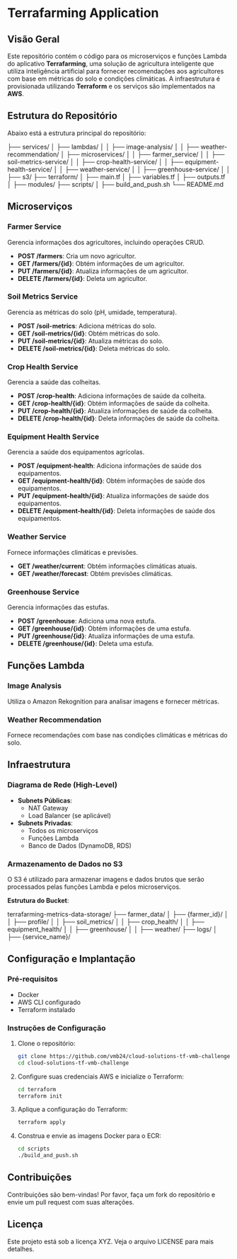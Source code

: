 # Terrafarming Application

## Visão Geral

Este repositório contém o código para os microserviços e funções Lambda do aplicativo **Terrafarming**, uma solução de agricultura inteligente que utiliza inteligência artificial para fornecer recomendações aos agricultores com base em métricas do solo e condições climáticas. A infraestrutura é provisionada utilizando **Terraform** e os serviços são implementados na **AWS**.

## Estrutura do Repositório

Abaixo está a estrutura principal do repositório:

├── services/
│ ├── lambdas/
│ │ ├── image-analysis/
│ │ ├── weather-recommendation/
│ ├── microservices/
│ │ ├── farmer_service/
│ │ ├── soil-metrics-service/
│ │ ├── crop-health-service/
│ │ ├── equipment-health-service/
│ │ ├── weather-service/
│ │ ├── greenhouse-service/
│ │ ├── s3/
├── terraform/
│ ├── main.tf
│ ├── variables.tf
│ ├── outputs.tf
│ ├── modules/
├── scripts/
│ ├── build_and_push.sh
└── README.md


## Microserviços

### Farmer Service

Gerencia informações dos agricultores, incluindo operações CRUD.

- **POST /farmers**: Cria um novo agricultor.
- **GET /farmers/{id}**: Obtém informações de um agricultor.
- **PUT /farmers/{id}**: Atualiza informações de um agricultor.
- **DELETE /farmers/{id}**: Deleta um agricultor.

### Soil Metrics Service

Gerencia as métricas do solo (pH, umidade, temperatura).

- **POST /soil-metrics**: Adiciona métricas do solo.
- **GET /soil-metrics/{id}**: Obtém métricas do solo.
- **PUT /soil-metrics/{id}**: Atualiza métricas do solo.
- **DELETE /soil-metrics/{id}**: Deleta métricas do solo.

### Crop Health Service

Gerencia a saúde das colheitas.

- **POST /crop-health**: Adiciona informações de saúde da colheita.
- **GET /crop-health/{id}**: Obtém informações de saúde da colheita.
- **PUT /crop-health/{id}**: Atualiza informações de saúde da colheita.
- **DELETE /crop-health/{id}**: Deleta informações de saúde da colheita.

### Equipment Health Service

Gerencia a saúde dos equipamentos agrícolas.

- **POST /equipment-health**: Adiciona informações de saúde dos equipamentos.
- **GET /equipment-health/{id}**: Obtém informações de saúde dos equipamentos.
- **PUT /equipment-health/{id}**: Atualiza informações de saúde dos equipamentos.
- **DELETE /equipment-health/{id}**: Deleta informações de saúde dos equipamentos.

### Weather Service

Fornece informações climáticas e previsões.

- **GET /weather/current**: Obtém informações climáticas atuais.
- **GET /weather/forecast**: Obtém previsões climáticas.


### Greenhouse Service

Gerencia informações das estufas.

- **POST /greenhouse**: Adiciona uma nova estufa.
- **GET /greenhouse/{id}**: Obtém informações de uma estufa.
- **PUT /greenhouse/{id}**: Atualiza informações de uma estufa.
- **DELETE /greenhouse/{id}**: Deleta uma estufa.

## Funções Lambda

### Image Analysis

Utiliza o Amazon Rekognition para analisar imagens e fornecer métricas.

### Weather Recommendation

Fornece recomendações com base nas condições climáticas e métricas do solo.

## Infraestrutura

### Diagrama de Rede (High-Level)

- **Subnets Públicas**:
  - NAT Gateway
  - Load Balancer (se aplicável)
- **Subnets Privadas**:
  - Todos os microserviços
  - Funções Lambda
  - Banco de Dados (DynamoDB, RDS)

### Armazenamento de Dados no S3

O S3 é utilizado para armazenar imagens e dados brutos que serão processados pelas funções Lambda e pelos microserviços.

**Estrutura do Bucket**:

terrafarming-metrics-data-storage/
├── farmer_data/
│ ├── {farmer_id}/
│ │ ├── profile/
│ │ ├── soil_metrics/
│ │ ├── crop_health/
│ │ ├── equipment_health/
│ │ ├── greenhouse/
│ │ ├── weather/
├── logs/
│ ├── {service_name}/



## Configuração e Implantação

### Pré-requisitos

- Docker
- AWS CLI configurado
- Terraform instalado

### Instruções de Configuração

1. Clone o repositório:
    ```sh
    git clone https://github.com/vmb24/cloud-solutions-tf-vmb-challenge.git
    cd cloud-solutions-tf-vmb-challenge
    ```

2. Configure suas credenciais AWS e inicialize o Terraform:
    ```sh
    cd terraform
    terraform init
    ```

3. Aplique a configuração do Terraform:
    ```sh
    terraform apply
    ```

4. Construa e envie as imagens Docker para o ECR:
    ```sh
    cd scripts
    ./build_and_push.sh
    ```

## Contribuições

Contribuições são bem-vindas! Por favor, faça um fork do repositório e envie um pull request com suas alterações.

## Licença

Este projeto está sob a licença XYZ. Veja o arquivo LICENSE para mais detalhes.
